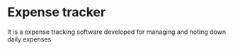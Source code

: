 # Expense tracker
 It is a expense tracking software developed for managing and noting down daily expenses
